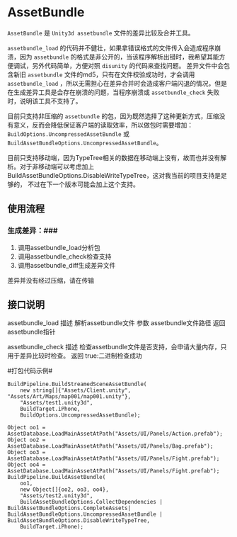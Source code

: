 # AssetBundle #

`AssetBundle` 是 `Unity3d assetbundle` 文件的差异比较及合并工具。

`assetbundle_load` 的代码并不健壮，如果拿错误格式的文件传入会造成程序崩溃，因为 `assetbundle` 的格式是非公开的，当该程序解析出错时，我希望其能方便调试，另外代码简单，方便对照 `disunity` 的代码来查找问题。
差异文件中会包含新旧 `assetbundle` 文件的md5，只有在文件校验成功时，才会调用 `assetbundle_load` ，所以无需担心在差异合并时会造成客户端闪退的情况，但是在生成差异工具是会存在崩溃的问题，当程序崩溃或 `assetbundle_check` 失败时，说明该工具不支持了。

目前只支持非压缩的 `assetbundle` 的包，因为既然选择了这种更新方式，压缩没有意义，反而会降低保证客户端的读取效率，所以做包时需要增加：`BuildOptions.UncompressedAssetBundle` 或 `BuildAssetBundleOptions.UncompressedAssetBundle`。

目前只支持移动端，因为TypeTree相关的数据在移动端上没有，故而也并没有解析。对于非移动端可以考虑加上 BuildAssetBundleOptions.DisableWriteTypeTree，这对我当前的项目支持是足够的， 不过在下一个版本可能会加上这个支持。

## 使用流程 ##
### 生成差异：###

1. 调用assetbundle_load分析包
1. 调用assetbundle_check检查支持
1. 调用assetbundle_diff生成差异文件

差异并没有经过压缩，请在传输

## 接口说明 ##
assetbundle_load 
描述 解析assetbundle文件
参数 assetbundle文件路径
返回 assetbundle指针

assetbundle_check
描述 检查assetbundle文件是否支持，会申请大量内存，只用于差异比较时检查。
返回 true:二进制检查成功

#打包代码示例#

	BuildPipeline.BuildStreamedSceneAssetBundle(
		new string[]{"Assets/Client.unity", "Assets/Art/Maps/map001/map001.unity"}, 
		"Assets/test1.unity3d", 
		BuildTarget.iPhone,
		BuildOptions.UncompressedAssetBundle);

	Object oo1 = AssetDatabase.LoadMainAssetAtPath("Assets/UI/Panels/Action.prefab");
	Object oo2 = AssetDatabase.LoadMainAssetAtPath("Assets/UI/Panels/Bag.prefab");
	Object oo3 = AssetDatabase.LoadMainAssetAtPath("Assets/UI/Panels/Fight.prefab");
	Object oo4 = AssetDatabase.LoadMainAssetAtPath("Assets/UI/Panels/Fight.prefab");
	BuildPipeline.BuildAssetBundle(
		oo1, 
		new Object[]{oo2, oo3, oo4}, 
		"Assets/test2.unity3d",
		BuildAssetBundleOptions.CollectDependencies | BuildAssetBundleOptions.CompleteAssets| BuildAssetBundleOptions.UncompressedAssetBundle | BuildAssetBundleOptions.DisableWriteTypeTree, 
		BuildTarget.iPhone);	

 